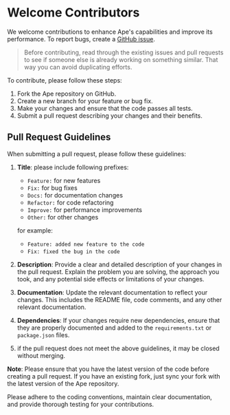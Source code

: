 # Welcome Contributors

We welcome contributions to enhance Ape's capabilities and improve its performance. To report bugs, create a [GitHub issue](https://github.com/weavel-ai/Ape/issues).

> Before contributing, read through the existing issues and pull requests to see if someone else is already working on something similar. That way you can avoid duplicating efforts.

To contribute, please follow these steps:

1. Fork the Ape repository on GitHub.
2. Create a new branch for your feature or bug fix.
3. Make your changes and ensure that the code passes all tests.
4. Submit a pull request describing your changes and their benefits.

## Pull Request Guidelines

When submitting a pull request, please follow these guidelines:

1. **Title**: please include following prefixes:

   - `Feature:` for new features
   - `Fix:` for bug fixes
   - `Docs:` for documentation changes
   - `Refactor:` for code refactoring
   - `Improve:` for performance improvements
   - `Other:` for other changes

   for example:

   - `Feature: added new feature to the code`
   - `Fix: fixed the bug in the code`

2. **Description**: Provide a clear and detailed description of your changes in the pull request. Explain the problem you are solving, the approach you took, and any potential side effects or limitations of your changes.
3. **Documentation**: Update the relevant documentation to reflect your changes. This includes the README file, code comments, and any other relevant documentation.
4. **Dependencies**: If your changes require new dependencies, ensure that they are properly documented and added to the `requirements.txt` or `package.json` files.
5. if the pull request does not meet the above guidelines, it may be closed without merging.

**Note**: Please ensure that you have the latest version of the code before creating a pull request. If you have an existing fork, just sync your fork with the latest version of the Ape repository.

Please adhere to the coding conventions, maintain clear documentation, and provide thorough testing for your contributions.
